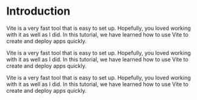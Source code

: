 # Introduction 


Vite is a very fast tool that is easy to set up. Hopefully, you loved working with it as well as I did. In this tutorial, we have learned how to use Vite to create and deploy apps quickly.


Vite is a very fast tool that is easy to set up. Hopefully, you loved working with it as well as I did. In this tutorial, we have learned how to use Vite to create and deploy apps quickly.


Vite is a very fast tool that is easy to set up. Hopefully, you loved working with it as well as I did. In this tutorial, we have learned how to use Vite to create and deploy apps quickly.
